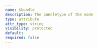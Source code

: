 ```yaml
---
name: $bundle
description: The bundletype of the node
type: attribute
attr_type: string
visibility: protected
default: 
required: false
---
```



